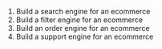 1. Build a search engine for an ecommerce
2. Build a filter engine for an ecommerce
3. Build an order engine for an ecommerce
4. Build a support engine for an ecommerce
